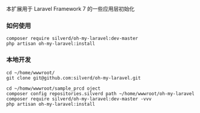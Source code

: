 本扩展用于 Laravel Framework 7 的一些应用层初始化

### 如何使用

```
composer require silverd/oh-my-laravel:dev-master
php artisan oh-my-laravel:install
```

### 本地开发

```
cd ~/home/wwwroot/
git clone git@github.com:silverd/oh-my-laravel.git

cd ~/homw/wwwroot/sample_prcd oject
composer config repositories.silverd path ~/home/wwwroot/oh-my-laravel
composer require silverd/oh-my-laravel:dev-master -vvv
php artisan oh-my-laravel:install
```
